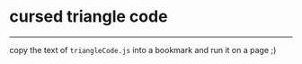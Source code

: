 # cursed triangle code
---
copy the text of `triangleCode.js` into a bookmark and run it on a page ;)
